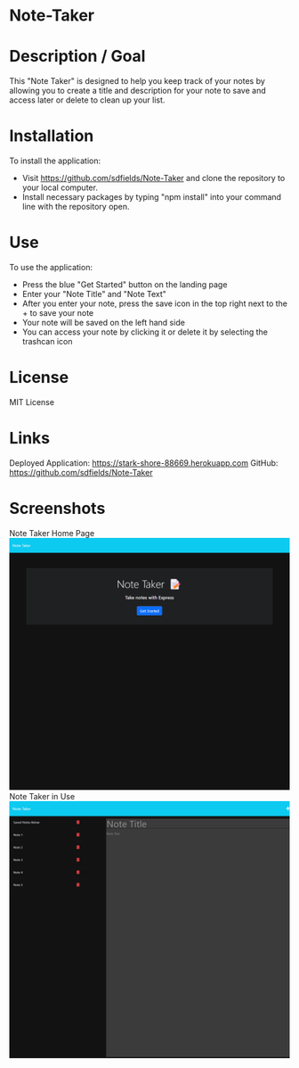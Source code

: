 # Note-Taker

# Description / Goal

This "Note Taker" is designed to help you keep track of your notes by allowing you to create a title and description for your note to save and access later or delete to clean up your list.

# Installation

To install the application:  

* Visit https://github.com/sdfields/Note-Taker and clone the repository to your local computer.
* Install necessary packages by typing "npm install" into your command line with the repository open.

# Use

To use the application:  

* Press the blue "Get Started" button on the landing page
* Enter your "Note Title" and "Note Text"
* After you enter your note, press the save icon in the top right next to the + to save your note
* Your note will be saved on the left hand side
* You can access your note by clicking it or delete it by selecting the trashcan icon

# License

MIT License

# Links

Deployed Application: https://stark-shore-88669.herokuapp.com
GitHub: https://github.com/sdfields/Note-Taker

# Screenshots
Note Taker Home Page
![Note-Taker-Home](./assets/Note-Taker-Home.png "Note-Taker-Home")
Note Taker in Use
![Note-Taker-Use](./assets/Note-Taker-Use.png "Note-Taker-Use")